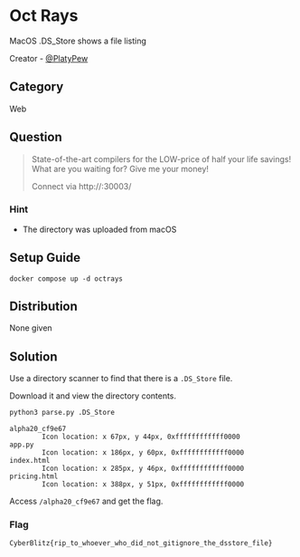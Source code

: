 # Oct Rays

MacOS .DS_Store shows a file listing

Creator - [@PlatyPew](https://github.com/PlatyPew)

## Category

Web

## Question

> State-of-the-art compilers for the LOW-price of half your life savings! What are you waiting for? Give me your money!
>
> Connect via http://<ip address>:30003/

### Hint

- The directory was uploaded from macOS

## Setup Guide

`docker compose up -d octrays`

## Distribution

None given

## Solution

Use a directory scanner to find that there is a `.DS_Store` file.

Download it and view the directory contents.

```bash
python3 parse.py .DS_Store
```

```text
alpha20_cf9e67
        Icon location: x 67px, y 44px, 0xffffffffffff0000
app.py
        Icon location: x 186px, y 60px, 0xffffffffffff0000
index.html
        Icon location: x 285px, y 46px, 0xffffffffffff0000
pricing.html
        Icon location: x 388px, y 51px, 0xffffffffffff0000
```

Access `/alpha20_cf9e67` and get the flag.

### Flag

`CyberBlitz{rip_to_whoever_who_did_not_gitignore_the_dsstore_file}`
